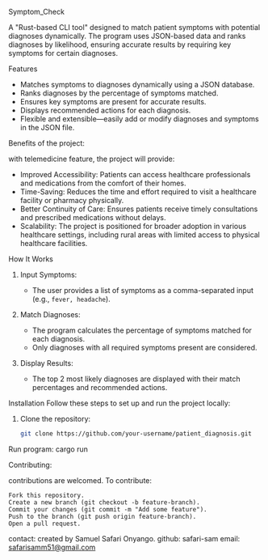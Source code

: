 Symptom_Check


A "Rust-based CLI tool" designed to match patient symptoms with potential diagnoses dynamically. The program uses JSON-based data and ranks diagnoses by likelihood, ensuring accurate results by requiring key symptoms for certain diagnoses.


Features
- Matches symptoms to diagnoses dynamically using a JSON database.
- Ranks diagnoses by the percentage of symptoms matched.
- Ensures key symptoms are present for accurate results.
- Displays recommended actions for each diagnosis.
- Flexible and extensible—easily add or modify diagnoses and symptoms in the JSON file.

Benefits of the project:

with telemedicine feature, the project will provide: 
- Improved Accessibility: Patients can access healthcare professionals and medications from the comfort of their homes.
- Time-Saving: Reduces the time and effort required to visit a healthcare facility or pharmacy physically.
- Better Continuity of Care: Ensures patients receive timely consultations and prescribed medications without delays.
- Scalability: The project is positioned for broader adoption in various healthcare settings, including rural areas with limited access to physical healthcare facilities.

How It Works
1. Input Symptoms:
   - The user provides a list of symptoms as a comma-separated input (e.g., `fever, headache`).
   
2. Match Diagnoses:
   - The program calculates the percentage of symptoms matched for each diagnosis.
   - Only diagnoses with all required symptoms present are considered.

3. Display Results:
   - The top 2 most likely diagnoses are displayed with their match percentages and recommended actions.



Installation
Follow these steps to set up and run the project locally:

1. Clone the repository:
   ```bash
   git clone https://github.com/your-username/patient_diagnosis.git

Run program:
cargo run

Contributing:

contributions are welcomed. To contribute:

    Fork this repository.
    Create a new branch (git checkout -b feature-branch).
    Commit your changes (git commit -m "Add some feature").
    Push to the branch (git push origin feature-branch).
    Open a pull request.

contact: 
created by Samuel Safari Onyango. 
github: safari-sam
email: safarisamm51@gmail.com
